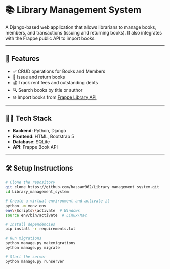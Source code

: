 # 📚 Library Management System

A Django-based web application that allows librarians to manage books, members, and transactions (issuing and returning books). It also integrates with the Frappe public API to import books.

---

## 🚀 Features

- ✅ CRUD operations for Books and Members
- 📖 Issue and return books
- 💰 Track rent fees and outstanding debts
- 🔍 Search books by title or author
- 🌐 Import books from [Frappe Library API](https://frappe.io/api/method/frappe-library)


---

## 🧑‍💻 Tech Stack

- **Backend**: Python, Django
- **Frontend**: HTML, Bootstrap 5
- **Database**: SQLite
- **API**: Frappe Book API

---

## 🛠️ Setup Instructions

```bash
# Clone the repository
git clone https://github.com/hassan962/Library_management_system.git
cd Library_management_system

# Create a virtual environment and activate it
python -m venv env
env\\Scripts\\activate  # Windows
source env/bin/activate  # Linux/Mac

# Install dependencies
pip install -r requirements.txt

# Run migrations
python manage.py makemigrations
python manage.py migrate

# Start the server
python manage.py runserver

